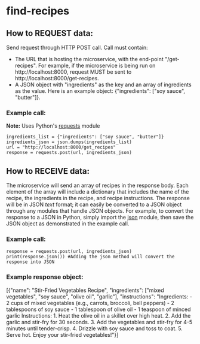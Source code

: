 # find-recipes

## How to REQUEST data:
Send request through HTTP POST call. Call must contain:
- The URL that is hosting the microservice, with the end-point "/get-recipes". For example, if the microservice is being run on http://localhost:8000, request MUST be sent to http://localhost:8000/get-recipes.
- A JSON object with "ingredients" as the key and an array of ingredients as the value. Here is an example object: {"ingredients": ["soy sauce", "butter"]}.

### Example call:
**Note:** Uses Python's <ins>requests</ins> module
```
ingredients_list = {"ingredients": ["soy sauce", "butter"]}
ingredients_json = json.dumps(ingredients_list)
url = "http://localhost:8000/get_recipes"
response = requests.post(url, ingredients_json)
```

## How to RECEIVE data:
The microservice will send an array of recipes in the response body. Each element of the array will include a dictionary that includes the name of the recipe, the ingredients in the recipe, and recipe instructions. The response will be in JSON _text_ format; it can easily be converted to a JSON object through any modules that handle JSON objects. For example, to convert the response to a JSON in Python, simply import the <ins>json</ins> module, then save the JSON object as demonstrated in the example call.

### Example call: 
```
response = requests.post(url, ingredients_json)
print(response.json()) #Adding the json method will convert the response into JSON
```

### Example response object:
[{"name": "Stir-Fried Vegetables Recipe", "ingredients": ["mixed vegetables", "soy sauce", "olive oil", "garlic"], "instructions": "Ingredients: - 2 cups of mixed vegetables (e.g.,
 carrots, broccoli, bell peppers) - 2 tablespoons of soy sauce - 1 tablespoon of olive oil - 1 teaspoon of minced garlic Instructions: 1. Heat the olive oil in a skillet over high 
heat. 2. Add the garlic and stir-fry for 30 seconds. 3. Add the vegetables and stir-fry for 4-5 minutes until tender-crisp. 4. Drizzle with soy sauce and toss to coat. 5. Serve hot. Enjoy your stir-fried vegetables!"}]
